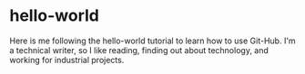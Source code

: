 # hello-world
Here is me following the hello-world tutorial to learn how to use Git-Hub.
I'm a technical writer, so I like reading, finding out about technology, and working for industrial projects.
